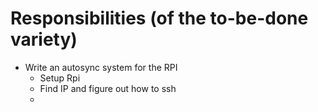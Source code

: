 # Responsibilities (of the to-be-done variety)
- Write an autosync system for the RPI
    - Setup Rpi
    - Find IP and figure out how to ssh
    - 
  